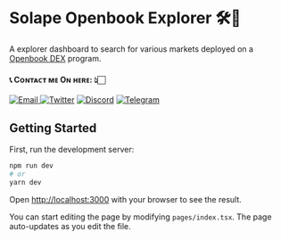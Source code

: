 # Solape Openbook Explorer 🛠️🦍

A explorer dashboard to search for various markets deployed on a [Openbook DEX](https://github.com/openbook-dex/program) program.

<h4> 📞 Cᴏɴᴛᴀᴄᴛ ᴍᴇ Oɴ ʜᴇʀᴇ: 👆🏻 </h4>

<p> 
    <a href="mailto:nakao95911@gmail.com" target="_blank">
        <img alt="Email"
        src="https://img.shields.io/badge/Email-00599c?style=for-the-badge&logo=gmail&logoColor=white"/>
    </a>
     <a href="https://x.com/_wizardev" target="_blank"><img alt="Twitter"
        src="https://img.shields.io/badge/Twitter-000000?style=for-the-badge&logo=x&logoColor=white"/></a>
    <a href="https://discordapp.com/users/471524111512764447" target="_blank"><img alt="Discord"
        src="https://img.shields.io/badge/Discord-7289DA?style=for-the-badge&logo=discord&logoColor=white"/></a>
    <a href="https://t.me/wizardev" target="_blank"><img alt="Telegram"
        src="https://img.shields.io/badge/Telegram-26A5E4?style=for-the-badge&logo=telegram&logoColor=white"/></a>
</p>

## Getting Started

First, run the development server:

```bash
npm run dev
# or
yarn dev
```

Open [http://localhost:3000](http://localhost:3000) with your browser to see the result.

You can start editing the page by modifying `pages/index.tsx`. The page auto-updates as you edit the file.
